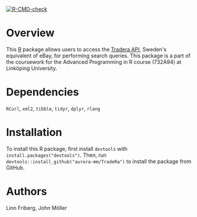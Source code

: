 <!-- badges: start -->
  [![R-CMD-check](https://github.com/aurora-mm/TradeRa/actions/workflows/R-CMD-check.yaml/badge.svg)](https://github.com/aurora-mm/TradeRa/actions/workflows/R-CMD-check.yaml)
  <!-- badges: end -->

# Overview

This [R](https://www.r-project.org) package allows users to access the [Tradera API](https://www.tradera.com), Sweden's equivalent of eBay, for performing search queries. This package is a part of the coursework for the Advanced Programming in R course  (732A94) at Linköping University.

# Dependencies

`RCurl`, `xml2`, `tibble`, `tidyr`, `dplyr`, `rlang`

# Installation

To install this R package, first install `devtools` with `install.packages("devtools")`. Then, run `devtools::install_github("aurora-mm/TradeRa")` to install the package from GitHub.

# Authors

Linn Friberg, John Möller
